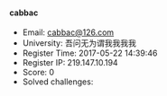 #### cabbac  

* Email: cabbac@126.com  
* University: 吾问无为谓我我我我  
* Register Time: 2017-05-22 14:39:46  
* Register IP: 219.147.10.194  
* Score: 0  
* Solved challenges: 
